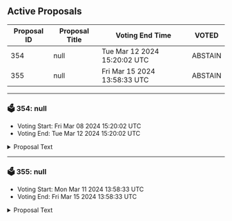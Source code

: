## Active Proposals

| Proposal ID | Proposal Title | Voting End Time | VOTED |
|-------------|----------------|-----------------|-------|
| 354 | null | Tue Mar 12 2024 15:20:02 UTC | ABSTAIN |
| 355 | null | Fri Mar 15 2024 13:58:33 UTC | ABSTAIN |

---

### 🗳 354: null
- Voting Start: Fri Mar 08 2024 15:20:02 UTC
- Voting End: Tue Mar 12 2024 15:20:02 UTC

<details>
<summary>Proposal Text</summary>
 
null
</details>

---

### 🗳 355: null
- Voting Start: Mon Mar 11 2024 13:58:33 UTC
- Voting End: Fri Mar 15 2024 13:58:33 UTC

<details>
<summary>Proposal Text</summary>
 
null
</details>
